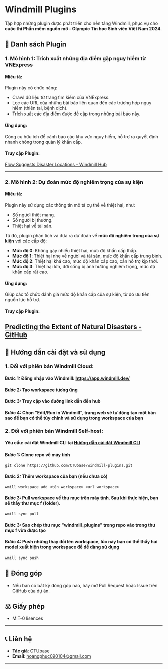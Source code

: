 # Windmill Plugins

Tập hợp những plugin được phát triển cho nền tảng Windmill, phục vụ cho **cuộc thi Phần mềm nguồn mở - Olympic Tin học Sinh viên Việt Nam 2024**.

## 📃 Danh sách Plugin

### 1. **Mô hình 1: Trích xuất những địa điểm gặp nguy hiểm từ VNExpress**

#### Miêu tả:
Plugin này có chức năng:
- Crawl dữ liệu từ trang tìm kiếm của VNExpress.
- Lọc các URL của những bài báo liên quan đến các trường hợp nguy hiểm (thiên tai, bệnh dịch).
- Trích xuất các địa điểm được đề cập trong những bài báo này.

#### Ứng dụng:
Công cụ hữu ích để cảnh báo các khu vực nguy hiểm, hỗ trợ ra quyết định nhanh chóng trong quản lý khẩn cấp.

#### Truy cập Plugin:
[Flow Suggests Disaster Locations - Windmill Hub](https://hub.windmill.dev/flows/57/flow-suggests-disaster-locations)

---

### 2. **Mô hình 2: Dự đoán mức độ nghiêm trọng của sự kiện**

#### Miêu tả:
Plugin này sử dụng các thông tin mô tả cụ thể về thiệt hại, như:
- Số người thiệt mạng.
- Số người bị thương.
- Thiệt hại về tài sản.

Từ đó, plugin phân tích và đưa ra dự đoán về **mức độ nghiêm trọng của sự kiện** với các cấp độ:

- **Mức độ 0**: Không gây nhiều thiệt hại, mức độ khẩn cấp thấp.
- **Mức độ 1**: Thiệt hại nhẹ về người và tài sản, mức độ khẩn cấp trung bình.
- **Mức độ 2**: Thiệt hại khá cao, mức độ khẩn cấp cao, cần hỗ trợ kịp thời.
- **Mức độ 3**: Thiệt hại lớn, đời sống bị ảnh hưởng nghiêm trọng, mức độ khẩn cấp rất cao.

#### Ứng dụng:
Giúp các tổ chức đánh giá mức độ khẩn cấp của sự kiện, từ đó ưu tiên nguồn lực hỗ trợ.

#### Truy cập Plugin:
[Predicting the Extent of Natural Disasters - GitHub](https://hub.windmill.dev/scripts/github/9891/predicting-the-extent-of-natural-disasters-github)
---

## 🔧 Hướng dẫn cài đặt và sử dụng

### 1. Đối với phiên bản Windmill Cloud:
#### Bước 1: Đăng nhập vào Windmill: https://app.windmill.dev/
#### Bước 2: Tạo workspace tương ứng
#### Bước 3: Truy cập vào đường link dẫn đến hub 
#### Bước 4: Chọn "Edit/Run in Windmill", trang web sẽ tự động tạo một bản sao để bạn có thể tùy chỉnh và sử dụng trong workspace của bạn 

### 2. Đối với phiên bản Windmill Self-host:
#### Yêu cầu: cài đặt Windmill CLI tại [Hướng dẫn cài đặt Windmill CLI](https://www.windmill.dev/docs/advanced/cli)
#### Bước 1: Clone repo về máy tính
`git clone https://github.com/CTUbase/windmill-plugins.git`
#### Bước 2: Thêm workspace của bạn (nếu chưa có)
`wmill workspace add <tên workspace> <url workspace>`
#### Bước 3: Pull workspace về thư mục trên máy tính. Sau khi thực hiện, bạn sẽ thấy thư mục f (folder).
`wmill sync pull`
#### Bước 3: Sao chép thư mục "windmill_plugins" trong repo vào trong thư mục f vừa được tạo
#### Bước 4: Push những thay đổi lên workspace, lúc này bạn có thể thấy hai model xuất hiện trong workspace để dễ dàng sử dụng
`wmill sync push`

## 🤝 Đóng góp
- Nếu bạn có bất kỳ đóng góp nào, hãy mở Pull Request hoặc Issue trên GitHub của dự án.

## ⚖️ Giấy phép
- MIT-0 lisences

---

## 📞 Liên hệ
- **Tác giả**: CTUbase
- **Email**: hoangphuc090104@gmail.com

---


